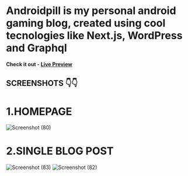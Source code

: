 # Androidpill is my personal android gaming blog, created using cool tecnologies like Next.js, WordPress and Graphql

 **Check it out - [Live Preview ](https://androidpill.com)**  

## SCREENSHOTS 👇👇  

# 1.HOMEPAGE
![Screenshot (80)](https://user-images.githubusercontent.com/67190735/164991403-a3499ee3-a51b-40ef-bb49-f49e6e18eebe.png)
# 2.SINGLE BLOG POST 
![Screenshot (83)](https://user-images.githubusercontent.com/67190735/164991399-92605649-7f35-41f6-820e-1e923f597041.png)
![Screenshot (82)](https://user-images.githubusercontent.com/67190735/164991398-7be10f93-fac5-40b6-8343-868fcfb402a3.png)


